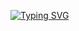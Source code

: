 [![Typing SVG](https://readme-typing-svg.demolab.com?font=Fira+Code&pause=1000&width=435&lines=editing+my+README...+)](https://git.io/typing-svg)

